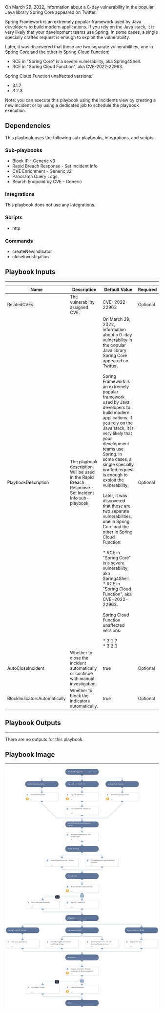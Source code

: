 On March 29, 2022, information about a 0-day vulnerability in the popular Java library Spring Core appeared on Twitter.

Spring Framework is an extremely popular framework used by Java developers to build modern applications. If you rely on the Java stack, it is very likely that your development teams use Spring. In some cases, a single specially crafted request is enough to exploit the vulnerability.

Later, it was discovered that these are two separate vulnerabilities, one in Spring Core and the other in Spring Cloud Function:

* RCE in "Spring Core" is a severe vulnerability, aka Spring4Shell.
* RCE in "Spring Cloud Function", aka CVE-2022-22963.

Spring Cloud Function unaffected versions:

* 3.1.7
* 3.2.3

Note: you can execute this playbook using the Incidents view by creating a new incident or by using a dedicated job to schedule the playbook execution.

## Dependencies
This playbook uses the following sub-playbooks, integrations, and scripts.

### Sub-playbooks
* Block IP - Generic v3
* Rapid Breach Response - Set Incident Info
* CVE Enrichment - Generic v2
* Panorama Query Logs
* Search Endpoint by CVE - Generic

### Integrations
This playbook does not use any integrations.

### Scripts
* http

### Commands
* createNewIndicator
* closeInvestigation

## Playbook Inputs
---

| **Name** | **Description** | **Default Value** | **Required** |
| --- | --- | --- | --- |
| RelatedCVEs | The vulnerability assigned CVE. | CVE-2022-22963​ | Optional |
| PlaybookDescription | The playbook description. Will be used in the Rapid Breach Response - Set Incident Info sub-playbook. | On March 29, 2022, information about a 0-day vulnerability in the popular Java library Spring Core appeared on Twitter.<br/><br/>Spring Framework is an extremely popular framework used by Java developers to build modern applications. If you rely on the Java stack, it is very likely that your development teams use Spring. In some cases, a single specially crafted request is enough to exploit the vulnerability.<br/><br/>Later, it was discovered that these are two separate vulnerabilities, one in Spring Core and the other in Spring Cloud Function:<br/><br/>* RCE in "Spring Core" is a severe vulnerability, aka Spring4Shell.<br/>* RCE in "Spring Cloud Function", aka CVE-2022-22963.<br/><br/>Spring Cloud Function unaffected versions:<br/><br/>* 3.1.7<br/>* 3.2.3 | Optional |
| AutoCloseIncident | Whether to close the incident automatically or continue with manual investigation. | true | Optional |
| BlockIndicatorsAutomatically | Whether to block the indicators automatically. | true | Optional |

## Playbook Outputs
---
There are no outputs for this playbook.

## Playbook Image
---
![Spring Core and Cloud Function SpEL RCEs](https://raw.githubusercontent.com/demisto/content/3066f91bb206526bdfb7535af33db1603a8d5b5f/Packs/SpringRCEs/doc_files/Spring_Core_and_Cloud_Function_SpEL_RCEs.png)